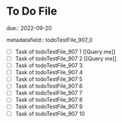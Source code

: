 # To Do File

due:: 2022-09-20

metadatafield:: todoTestFile_907_0

- [ ] Task of todoTestFile_907 1 [[Query me]]
- [ ] Task of todoTestFile_907 2 [[Query me]]
- [ ] Task of todoTestFile_907 3
- [ ] Task of todoTestFile_907 4
- [ ] Task of todoTestFile_907 5
- [ ] Task of todoTestFile_907 6
- [ ] Task of todoTestFile_907 7
- [ ] Task of todoTestFile_907 8
- [ ] Task of todoTestFile_907 9
- [ ] Task of todoTestFile_907 10